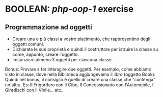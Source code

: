 
**BOOLEAN**: *php-oop-1* exercise
================================
Programmazione ad oggetti
--------------------------

- Creare una o più classi a vostro piacimento, che rappresentino degli oggetti comuni.  
- Dichiarate le sue proprietà e quindi il costruttore per istruire la classe su come,   appunto, creare l'oggetto.  
- Instanziare almeno 3 oggetti per ciascuna classe.  

Bonus: Provare a far interagire due oggetti. Per esempio, come abbiamo visto in classe, dove nella Biblioteca aggiungevamo il libro (oggetto Book).     
Quindi nel bonus, il consiglio è quello di creare una classe che "contenga" un'altra. Es: Il Frigorifero con il Cibo, Il Concessionario con l'Automobile, Il Giradischi con il Vinile... etc..
